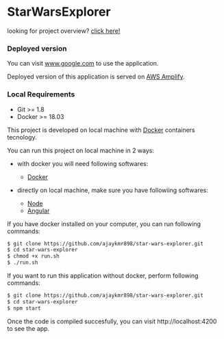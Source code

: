 # StarWarsExplorer

looking for project overview? [click here!](https://github.com/akshay71297/star-wars-explorer/blob/master/explain.md)

### Deployed version
You can visit www.google.com to use the application.

Deployed version of this application is served on [AWS Amplify](https://aws.amazon.com/it/amplify/).

### Local Requirements
- Git >= 1.8
- Docker >= 18.03

This project is developed on local machine with [Docker](https://www.docker.com) containers tecnology.


You can run this project on local machine in 2 ways:
- with docker you will need following softwares:
  - [Docker](https://www.docker.com)
    
- directly on local machine, make sure you have followiing softwares:
  - [Node](https://nodejs.org/)
  - [Angular](https://angular.io/)


If you have docker installed on your computer, you can run following commands:
```sh
$ git clone https://github.com/ajaykmr898/star-wars-explorer.git
$ cd star-wars-explorer
$ chmod +x run.sh
$ ./run.sh
```

If you want to run this application without docker, perform following commands:
```sh
$ git clone https://github.com/ajaykmr898/star-wars-explorer.git
$ cd star-wars-explorer
$ npm start
```

Once the code is compiled succesfully, you can visit http://localhost:4200 to see the app. 

